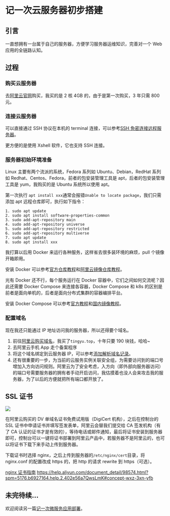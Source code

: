 # 记一次云服务器初步搭建

## 引言

一直想拥有一台属于自己的服务器，方便学习服务器运维知识，完善对一个 Web 应用的全链路认知。

## 过程

### 购买云服务器

去[阿里云官网](https://www.aliyun.com/minisite/goods)购买，我买的是 2 核 4GB 的，由于是第一次购买，3 年只需 800 元。

### 连接云服务器

可以直接通过 SSH 协议在本机的 terminal 连接，可以参考[SSH 免密连接远程服务器](https://www.yuque.com/tingyur/yldon0/olofu8)。

更方便的是使用 Xshell 软件，它也支持 SSH 连接。

### 服务器初始环境准备

Linux 主要有两个流派的系统，Fedora 系列如 Ubuntu、Debian，RedHat 系列如 Redhat、Centos、Fedora，前者的包安装管理工具是 apt，后者的包安装管理工具是 yum，我购买的是 Ubuntu 系统所以使用 apt。

第一次执行 `apt install xxx`通常会报错`Unable to locate package`，我们只需添加 apt 远程仓库即可，执行如下指令：

```
1. sudo apt update
2. sudo apt install software-properties-common
3. sudo add-apt-repository main
4. sudo add-apt-repository universe
5. sudo add-apt-repository restricted
6. sudo add-apt-repository multiverse
7. sudo apt update
8. sudo apt install xxx
```

我打算以后用 Docker 来运行各种服务，这样省去很多装环境的麻烦，pull 个镜像开箱即用。

安装 Docker 可以参考[官方仓库教程](https://docs.docker.com/engine/install/ubuntu/)和[阿里云镜像仓库教程](https://developer.aliyun.com/article/110806)。

光有 Docker 还不行，每个服务运行在 Docker 容器中，它们之间如何交流呢？因此还需要 Docker Compose 来连接各容器，Docker Compose 和 k8s 的区别是前者是面向单机的，后者是面向分布式集群的容器编排平台。

安装 Docker Compose 可以参考[官方教程](https://docs.docker.com/compose/install/)和[国内镜像教程](https://blog.csdn.net/huiyanghu/article/details/82253886)。

### 配置域名

现在我还只能通过 IP 地址访问我的服务器，所以还得要个域名。

1. 前往[阿里云购买域名](https://wanwang.aliyun.com/domain/searchresult/?keyword=tingyu&suffix=.vip#/?keyword=tingyu&suffix=vip)，我买了`tingyu.top`，十年只要 190 块钱，哈哈~
2. 去阿里云手机 App 走个备案程序
3. 将这个域名绑定到云服务器 IP，可以参考[添加解析域名记录](https://help.aliyun.com/knowledge_detail/29725.html?spm=a2c4g.11186623.2.2.246e45caAX9EqG)。
4. 还有很重要的一步，为当前的云服务实例关联安全组，为需要访问到的端口号增加入方向访问规则。阿里云为了安全考虑，入方向（即外部向服务器访问）的端口号需要服务器的拥有者手动开启访问，我估摸着也没人会来攻击我的服务器，为了以后的方便就把所有端口都开放了。

## SSL 证书

![](@images/apply_ssl.png)

在阿里云购买的 DV 单域名证书免费试用版（DigiCert 机构），之后在控制台的 SSL 证书中申请证书并填写签发表单，阿里云会替我们提交给 CA 签发机构（有了 CA 认证的证书才是有效的），等待电话或邮件通知，最后将证书安装到服务器即可，控制台可以一键将证书部署到阿里云产品中，若服务器不是阿里云的，也可以将证书下载下来手动上传到服务器。

下载证书时选择 nginx，之后上传到服务器的`/etc/nginx/cert`目录，将 nginx.conf 的配置改成 https 的，把 http 的请求 rewrite 到 https（可选）。

[nginx 证书指南](https://help.aliyun.com/document_detail/98728.html?spm=5176.b6927164.help.3.402e56a7QwsLmK#step-g2p-wai-ral)
https://help.aliyun.com/document_detail/98574.html?spm=5176.b6927164.help.2.402e56a7QwsLmK#concept-wxz-3xn-yfb

## 未完待续...

欢迎阅读另一篇[记一次微服务应用部署](https://www.yuque.com/tingyur/yldon0/blr73n)。
